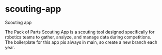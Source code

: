 # scouting-app
Scouting app

The Pack of Parts Scouting App is a scouting tool designed specifically for robotics teams to gather, analyze, and manage data during competitions. The boilerplate for this app pis always in main, so create a new branch each year. 



